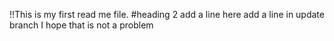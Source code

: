!!This is my first read me file.
#heading 2
add a line here
add a line in update branch
I hope that is not a problem
